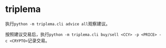 # triplema

执行`python -m triplema.cli advice all`观察建议。

按照建议交易后，执行`python -m triplema.cli buy/sell <CCY> -p <PRICE> -c <CRYPTO>`记录交易。

